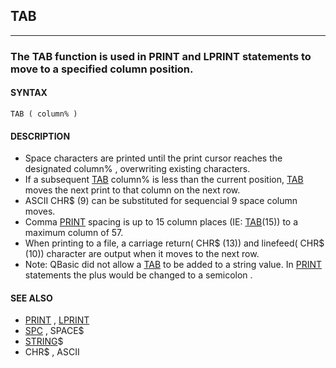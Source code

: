 ## TAB
---

### The TAB function is used in PRINT and LPRINT statements to move to a specified column position.

#### SYNTAX

`TAB ( column% )`

#### DESCRIPTION
* Space characters are printed until the print cursor reaches the designated column% , overwriting existing characters.
* If a subsequent [TAB](./TAB.md) column% is less than the current position, [TAB](./TAB.md) moves the next print to that column on the next row.
* ASCII CHR$ (9) can be substituted for sequencial 9 space column moves.
* Comma [PRINT](./PRINT.md) spacing is up to 15 column places (IE: [TAB](./TAB.md)(15)) to a maximum column of 57.
* When printing to a file, a carriage return( CHR$ (13)) and linefeed( CHR$ (10)) character are output when it moves to the next row.
* Note: QBasic did not allow a [TAB](./TAB.md) to be added to a string value. In [PRINT](./PRINT.md) statements the plus would be changed to a semicolon .


#### SEE ALSO
* [PRINT](./PRINT.md) , [LPRINT](./LPRINT.md)
* [SPC](./SPC.md) , SPACE$
* [STRING](./STRING.md)$
* CHR$ , ASCII
